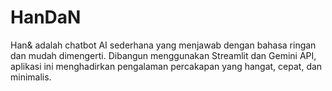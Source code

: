 # HanDaN
Han&amp; adalah chatbot AI sederhana yang menjawab dengan bahasa ringan dan mudah dimengerti. Dibangun menggunakan Streamlit dan Gemini API, aplikasi ini menghadirkan pengalaman percakapan yang hangat, cepat, dan minimalis.
